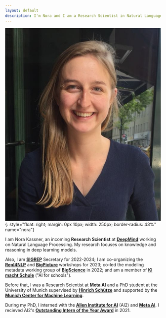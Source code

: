 ```yaml
---
layout: default
description: I'm Nora and I am a Research Scientist in Natural Language Processing.
---
```


<!-- (comment) the image below can be found in img folder of this very project-->
![i_am_a_fox](./img/people/Foto.jpeg){: style="float: right; margin: 0px 10px; width: 250px; border-radius: 43%" name="nora"}


<!-- <a href= onMouseOver="document.readmore_1.src='/img/people/Foto.jpeg';" onMouseOut="document.readmore_1.src='/img/people/Foto.jpeg';">
<img src="/img/people/Foto.jpeg" name="readmore_1" width=204px height=240px></a> -->

I am Nora Kassner, an incoming  __Research Scientist__ at [__DeepMind__](https://www.deepmind.com/) working on Natural Language Processing. My research focuses on knowledge and reasoning in deep learning models.

Also, I am [__SIGREP__](https://www.sigrep.org/index.html) Secretary for 2022-2024; I am co-organizing the [__Repl4NLP__](https://sites.google.com/view/repl4nlp2023/?pli=1) and [__BigPicture__](https://www.bigpictureworkshop.com/) workshops for 2023; co-led the modeling metadata working group of [__BigScience__](https://bigscience.huggingface.co/) in 2022; and am a member of [__KI macht Schule__](https://ki-macht-schule.de) ("AI for schools").

Before that, I was a Research Scientist at [__Meta AI__](https://ai.facebook.com/) and a PhD student at the University of Munich supervised by [__Hinrich Schütze__](https://scholar.google.com/citations?user=qIL9dWUAAAAJ&hl=en) and supported by the  [__Munich Center for Machine Learning__](https://mcml.ai/). 

During my PhD, I interned with the [__Allen Institute for AI__](https://allenai.org/) (AI2) and [__Meta AI__](https://ai.facebook.com/). I recieved AI2's [__Outstanding Intern of the Year Award__](https://allenai.org/outstanding-interns) in 2021.